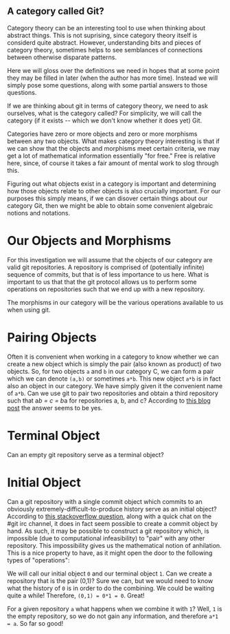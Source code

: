 ## A category called Git?

Category theory can be an interesting tool to use when thinking about abstract things. This is not suprising,
since category theory itself is considerd quite abstract. However, understanding bits and pieces
of category theory, sometimes helps to see semblances of connections between otherwise disparate patterns.

Here we will gloss over the definitions we need in hopes that at some point they may be filled in later
(when the author has more time). Instead we will simply pose some questions, along with some partial answers to those questions.

If we are thinking about git in terms of category theory, we need to ask ourselves, what is the category called? For simplicity, we will call the category (if it exists -- which we don't know whether it does yet) Git.

Categories have zero or more objects and zero or more morphisms between any two objects. What makes category theory interesting is that if we can show that the objects and morphisms meet certain criteria, we may get a lot of mathematical information essentially "for free." Free is relative here, since, of course it takes a fair amount of mental work to slog through this.

Figuring out what objects exist in a category is important and determining how those objects relate to other objects is also crucially important. For our purposes this simply means, if we can disover certain things about our category Git, then we might be able to obtain some convenient algebraic notions and notations.

# Our Objects and Morphisms
For this investigation we will assume that the objects of our category are valid git repositories. A repository is
comprised of (potentially infinite) sequence of commits, but that is of less importance to us here. What is important to us that that the git protocol allows us to perform some operations on repositories such that we end up with a new repository.

The morphisms in our category will be the various operations available to us when using git.

# Pairing Objects

Often it is convenient when working in a category to know whether we can create a new object which is simply the pair (also known as product) of two objects. So, for two objects `a` and `b` in our category C, we can form a pair which we can denote `(a,b)` or sometimes `a*b`. This new object `a*b` is in fact also an object in our category. We have simply given it the convenient name of `a*b`.
Can we use git to pair two repositories and obtain a third repository such that a*b = c = b*a for repositories a, b, and c? According to [this blog post](https://saintgimp.org/2013/01/22/merging-two-git-repositories-into-one-repository-without-losing-file-history/) the answer seems to be yes.

# Terminal Object
Can an empty git repository serve as a terminal object?

# Initial Object
Can a git repository with a single commit object which commits to an obviously extremely-difficult-to-produce history serve as an initial object?
According to [this stackoverflow question](https://stackoverflow.com/questions/16064968/building-git-commit-objects-with-git-hash-object), along with a quick chat on the #git irc channel, it does in fact seem possible to create a commit object by hand. As such, it may be possible to construct a git repository which, is impossible (due to computational infeasibility) to "pair" with any other repository. This impossibility gives us the mathematical notion of anhilation. This is a nice property to have, as it might open the door to the following types of "operations":

We will call our initial object `0` and our terminal object `1`. Can we create a repository that is the pair (0,1)? Sure we can, but we would need to know what the history of `0` is in order to do the combining. We could be waiting quite a while! Therefore, `(0,1) = 0*1 = 0`. Great!

For a given repository `a` what happens when we combine it with `1`? Well, `1` is the empty repository, so we do not gain any information, and therefore `a*1 = a`. So far so good!

 


